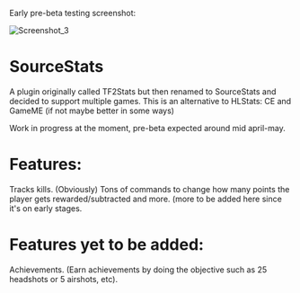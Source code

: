 Early pre-beta testing screenshot:

![Screenshot_3](https://user-images.githubusercontent.com/49116354/113496802-88576e00-94fd-11eb-86f1-2222986da34d.jpg)

# SourceStats
A plugin originally called TF2Stats but then renamed to SourceStats and decided to support multiple games. This is an alternative to HLStats: CE and GameME (if not maybe better in some ways)

Work in progress at the moment, pre-beta expected around mid april-may.

# Features:
Tracks kills. (Obviously)
Tons of commands to change how many points the player gets rewarded/subtracted and more.
(more to be added here since it's on early stages.

# Features yet to be added:
Achievements. (Earn achievements by doing the objective such as 25 headshots or 5 airshots, etc).
